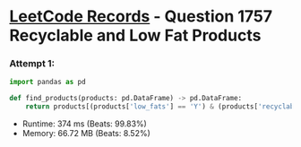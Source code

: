 # [LeetCode Records](../../README.md) - Question 1757 Recyclable and Low Fat Products

### Attempt 1: 
```py
import pandas as pd

def find_products(products: pd.DataFrame) -> pd.DataFrame:
    return products[(products['low_fats'] == 'Y') & (products['recyclable'] == 'Y')][['product_id']]
```
- Runtime: 374 ms (Beats: 99.83%)
- Memory: 66.72 MB (Beats: 8.52%)

<br>
